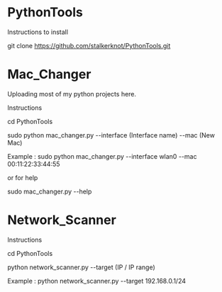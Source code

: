 # PythonTools

Instructions to install 

git clone https://github.com/stalkerknot/PythonTools.git

# Mac_Changer
Uploading most of my python projects here.

Instructions

cd PythonTools

sudo python mac_changer.py --interface (Interface name) --mac (New Mac)

Example : sudo python mac_changer.py --interface wlan0 --mac 00:11:22:33:44:55

or for help

sudo mac_changer.py --help

# Network_Scanner

Instructions

cd PythonTools

python network_scanner.py --target (IP / IP range) 

Example : python network_scanner.py --target 192.168.0.1/24


